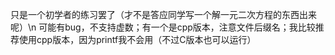 只是一个初学者的练习罢了（才不是答应同学写一个解一元二次方程的东西出来呢）\n
可能有bug，不支持虚数；有一个是cpp版本，注意文件后缀名；我比较推荐使用cpp版本，因为printf我不会用（不过C版本也可以运行）
